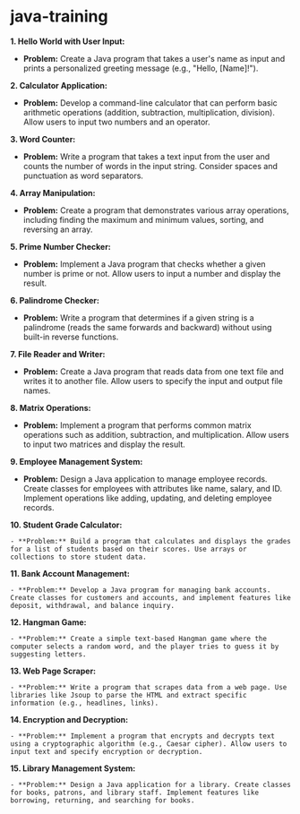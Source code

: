 # java-training
**1. Hello World with User Input:**

   - **Problem:** Create a Java program that takes a user's name as input and prints a personalized greeting message (e.g., "Hello, [Name]!").

**2. Calculator Application:**

   - **Problem:** Develop a command-line calculator that can perform basic arithmetic operations (addition, subtraction, multiplication, division). Allow users to input two numbers and an operator.

**3. Word Counter:**

   - **Problem:** Write a program that takes a text input from the user and counts the number of words in the input string. Consider spaces and punctuation as word separators.

**4. Array Manipulation:**

   - **Problem:** Create a program that demonstrates various array operations, including finding the maximum and minimum values, sorting, and reversing an array.

**5. Prime Number Checker:**

   - **Problem:** Implement a Java program that checks whether a given number is prime or not. Allow users to input a number and display the result.

**6. Palindrome Checker:**

   - **Problem:** Write a program that determines if a given string is a palindrome (reads the same forwards and backward) without using built-in reverse functions.

**7. File Reader and Writer:**

   - **Problem:** Create a Java program that reads data from one text file and writes it to another file. Allow users to specify the input and output file names.

**8. Matrix Operations:**

   - **Problem:** Implement a program that performs common matrix operations such as addition, subtraction, and multiplication. Allow users to input two matrices and display the result.

**9. Employee Management System:**

   - **Problem:** Design a Java application to manage employee records. Create classes for employees with attributes like name, salary, and ID. Implement operations like adding, updating, and deleting employee records.

**10. Student Grade Calculator:**

    - **Problem:** Build a program that calculates and displays the grades for a list of students based on their scores. Use arrays or collections to store student data.

**11. Bank Account Management:**

    - **Problem:** Develop a Java program for managing bank accounts. Create classes for customers and accounts, and implement features like deposit, withdrawal, and balance inquiry.

**12. Hangman Game:**

    - **Problem:** Create a simple text-based Hangman game where the computer selects a random word, and the player tries to guess it by suggesting letters.

**13. Web Page Scraper:**

    - **Problem:** Write a program that scrapes data from a web page. Use libraries like Jsoup to parse the HTML and extract specific information (e.g., headlines, links).

**14. Encryption and Decryption:**

    - **Problem:** Implement a program that encrypts and decrypts text using a cryptographic algorithm (e.g., Caesar cipher). Allow users to input text and specify encryption or decryption.

**15. Library Management System:**

    - **Problem:** Design a Java application for a library. Create classes for books, patrons, and library staff. Implement features like borrowing, returning, and searching for books.
